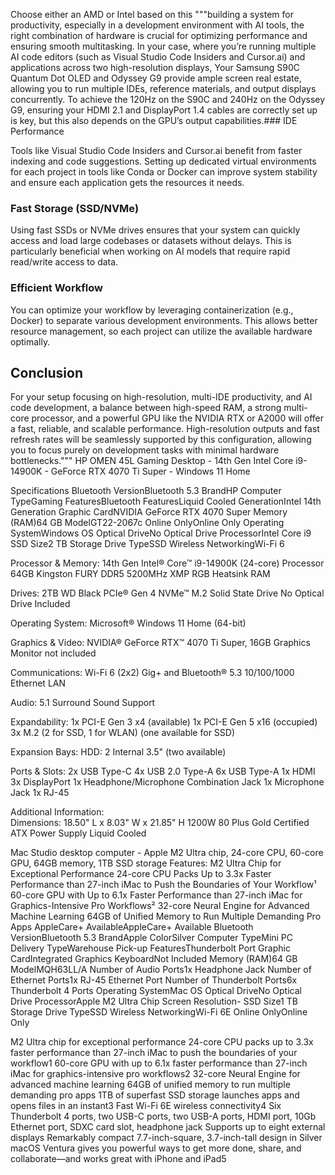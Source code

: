Choose either an AMD or Intel based on this """building a system for productivity, especially in a development environment with AI tools, the right combination of hardware is crucial for optimizing performance and ensuring smooth multitasking. In your case, where you’re running multiple AI code editors (such as Visual Studio Code Insiders and Cursor.ai) and applications across two high-resolution displays, Your Samsung S90C Quantum Dot OLED and Odyssey G9 provide ample screen real estate, allowing you to run multiple IDEs, reference materials, and output displays concurrently. To achieve the 120Hz on the S90C and 240Hz on the Odyssey G9, ensuring your HDMI 2.1 and DisplayPort 1.4 cables are correctly set up is key, but this also depends on the GPU’s output capabilities.### IDE Performance

Tools like Visual Studio Code Insiders and Cursor.ai benefit from faster indexing and code suggestions. Setting up dedicated virtual environments for each project in tools like Conda or Docker can improve system stability and ensure each application gets the resources it needs.

### Fast Storage (SSD/NVMe)

Using fast SSDs or NVMe drives ensures that your system can quickly access and load large codebases or datasets without delays. This is particularly beneficial when working on AI models that require rapid read/write access to data.

### Efficient Workflow

You can optimize your workflow by leveraging containerization (e.g., Docker) to separate various development environments. This allows better resource management, so each project can utilize the available hardware optimally.

**Conclusion**
----------

For your setup focusing on high-resolution, multi-IDE productivity, and AI code development, a balance between high-speed RAM, a strong multi-core processor, and a powerful GPU like the NVIDIA RTX or A2000 will offer a fast, reliable, and scalable performance. High-resolution outputs and fast refresh rates will be seamlessly supported by this configuration, allowing you to focus purely on development tasks with minimal hardware bottlenecks."""  HP OMEN 45L Gaming Desktop - 14th Gen Intel Core i9-14900K - GeForce RTX 4070 Ti Super - Windows 11 Home

Specifications
Bluetooth VersionBluetooth 5.3
BrandHP
Computer TypeGaming
FeaturesBluetooth
FeaturesLiquid Cooled
GenerationIntel 14th Generation
Graphic CardNVIDIA GeForce RTX 4070 Super
Memory (RAM)64 GB
ModelGT22-2067c
Online OnlyOnline Only
Operating SystemWindows OS
Optical DriveNo Optical Drive
ProcessorIntel Core i9
SSD Size2 TB
Storage Drive TypeSSD
Wireless NetworkingWi-Fi 6

Processor & Memory:
14th Gen Intel® Core™ i9-14900K (24-core) Processor  
64GB Kingston FURY DDR5 5200MHz XMP RGB Heatsink RAM

Drives:
2TB WD Black PCIe® Gen 4 NVMe™ M.2 Solid State Drive
No Optical Drive Included

Operating System:
Microsoft® Windows 11 Home (64-bit)

Graphics & Video:
NVIDIA® GeForce RTX™ 4070 Ti Super, 16GB Graphics
Monitor not included

Communications:
Wi-Fi 6 (2x2) Gig+ and Bluetooth® 5.3
10/100/1000 Ethernet LAN

Audio:
5.1 Surround Sound Support


Expandability:
1x PCI-E Gen 3 x4 (available)
1x  PCI-E Gen 5 x16 (occupied)
3x  M.2 (2 for SSD, 1 for WLAN) (one available for SSD)

Expansion Bays:
HDD: 2 Internal 3.5" (two available)

Ports & Slots:
2x USB Type-C 
4x USB 2.0 Type-A 
6x USB Type-A
1x HDMI
3x DisplayPort
1x Headphone/Microphone Combination Jack
1x Microphone Jack
1x RJ-45

Additional Information:   
Dimensions: 18.50" L x 8.03" W x 21.85" H
1200W 80 Plus Gold Certified ATX Power Supply
Liquid Cooled

Mac Studio desktop computer - Apple M2 Ultra chip, 24-core CPU, 60-core GPU, 64GB memory, 1TB SSD storage
Features:
M2 Ultra Chip for Exceptional Performance
24-core CPU Packs Up to 3.3x Faster Performance than 27-inch iMac to Push the Boundaries of Your Workflow¹
60-core GPU with Up to 6.1x Faster Performance than 27-inch iMac for Graphics-Intensive Pro Workflows²
32-core Neural Engine for Advanced Machine Learning
64GB of Unified Memory to Run Multiple Demanding Pro Apps
AppleCare+ AvailableAppleCare+ Available
Bluetooth VersionBluetooth 5.3
BrandApple
ColorSilver
Computer TypeMini PC
Delivery TypeWarehouse Pick-up
FeaturesThunderbolt Port
Graphic CardIntegrated Graphics
KeyboardNot Included
Memory (RAM)64 GB
ModelMQH63LL/A
Number of Audio Ports1x Headphone Jack
Number of Ethernet Ports1x RJ-45 Ethernet Port
Number of Thunderbolt Ports6x Thunderbolt 4 Ports
Operating SystemMac OS
Optical DriveNo Optical Drive
ProcessorApple M2 Ultra Chip
Screen Resolution-
SSD Size1 TB
Storage Drive TypeSSD
Wireless NetworkingWi-Fi 6E
Online OnlyOnline Only

M2 Ultra chip for exceptional performance
24-core CPU packs up to 3.3x faster performance than 27-inch iMac to push the boundaries of your workflow1
60-core GPU with up to 6.1x faster performance than 27-inch iMac for graphics-intensive pro workflows2
32-core Neural Engine for advanced machine learning
64GB of unified memory to run multiple demanding pro apps
1TB of superfast SSD storage launches apps and opens files in an instant3
Fast Wi-Fi 6E wireless connectivity4
Six Thunderbolt 4 ports, two USB-C ports, two USB-A ports, HDMI port, 10Gb Ethernet port, SDXC card slot, headphone jack
Supports up to eight external displays
Remarkably compact 7.7-inch-square, 3.7-inch-tall design in Silver
macOS Ventura gives you powerful ways to get more done, share, and collaborate—and works great with iPhone and iPad5